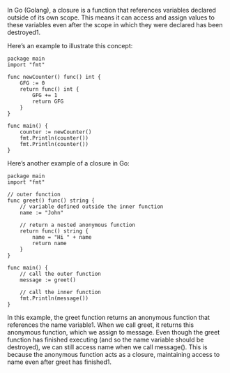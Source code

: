In Go (Golang), a closure is a function that references variables declared outside of its own scope. This means it can access and assign values to these variables even after the scope in which they were declared has been destroyed1.

Here’s an example to illustrate this concept:

```
package main
import "fmt"

func newCounter() func() int {
    GFG := 0
    return func() int {
        GFG += 1
        return GFG
    }
}

func main() {
    counter := newCounter()
    fmt.Println(counter())
    fmt.Println(counter())
}

```

Here’s another example of a closure in Go:

```
package main
import "fmt"

// outer function
func greet() func() string {
    // variable defined outside the inner function
    name := "John"

    // return a nested anonymous function
    return func() string {
        name = "Hi " + name
        return name
    }
}

func main() {
    // call the outer function
    message := greet()

    // call the inner function
    fmt.Println(message())
}

```

In this example, the greet function returns an anonymous function that references the name variable1. When we call greet, it returns this anonymous function, which we assign to message. Even though the greet function has finished executing (and so the name variable should be destroyed), we can still access name when we call message(). This is because the anonymous function acts as a closure, maintaining access to name even after greet has finished1.